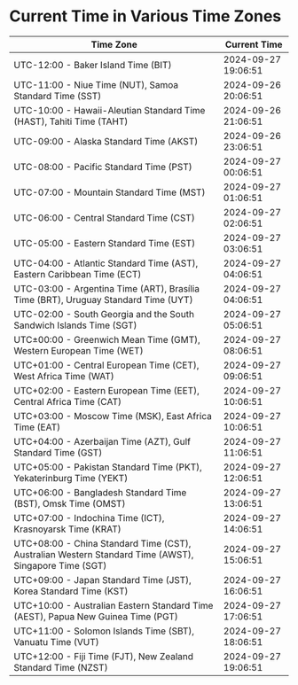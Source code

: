 # Current Time in Various Time Zones

| Time Zone | Current Time |
|-----------|--------------|
| UTC-12:00 - Baker Island Time (BIT) | 2024-09-27 19:06:51 |
| UTC-11:00 - Niue Time (NUT), Samoa Standard Time (SST) | 2024-09-26 20:06:51 |
| UTC-10:00 - Hawaii-Aleutian Standard Time (HAST), Tahiti Time (TAHT) | 2024-09-26 21:06:51 |
| UTC-09:00 - Alaska Standard Time (AKST) | 2024-09-26 23:06:51 |
| UTC-08:00 - Pacific Standard Time (PST) | 2024-09-27 00:06:51 |
| UTC-07:00 - Mountain Standard Time (MST) | 2024-09-27 01:06:51 |
| UTC-06:00 - Central Standard Time (CST) | 2024-09-27 02:06:51 |
| UTC-05:00 - Eastern Standard Time (EST) | 2024-09-27 03:06:51 |
| UTC-04:00 - Atlantic Standard Time (AST), Eastern Caribbean Time (ECT) | 2024-09-27 04:06:51 |
| UTC-03:00 - Argentina Time (ART), Brasília Time (BRT), Uruguay Standard Time (UYT) | 2024-09-27 04:06:51 |
| UTC-02:00 - South Georgia and the South Sandwich Islands Time (SGT) | 2024-09-27 05:06:51 |
| UTC±00:00 - Greenwich Mean Time (GMT), Western European Time (WET) | 2024-09-27 08:06:51 |
| UTC+01:00 - Central European Time (CET), West Africa Time (WAT) | 2024-09-27 09:06:51 |
| UTC+02:00 - Eastern European Time (EET), Central Africa Time (CAT) | 2024-09-27 10:06:51 |
| UTC+03:00 - Moscow Time (MSK), East Africa Time (EAT) | 2024-09-27 10:06:51 |
| UTC+04:00 - Azerbaijan Time (AZT), Gulf Standard Time (GST) | 2024-09-27 11:06:51 |
| UTC+05:00 - Pakistan Standard Time (PKT), Yekaterinburg Time (YEKT) | 2024-09-27 12:06:51 |
| UTC+06:00 - Bangladesh Standard Time (BST), Omsk Time (OMST) | 2024-09-27 13:06:51 |
| UTC+07:00 - Indochina Time (ICT), Krasnoyarsk Time (KRAT) | 2024-09-27 14:06:51 |
| UTC+08:00 - China Standard Time (CST), Australian Western Standard Time (AWST), Singapore Time (SGT) | 2024-09-27 15:06:51 |
| UTC+09:00 - Japan Standard Time (JST), Korea Standard Time (KST) | 2024-09-27 16:06:51 |
| UTC+10:00 - Australian Eastern Standard Time (AEST), Papua New Guinea Time (PGT) | 2024-09-27 17:06:51 |
| UTC+11:00 - Solomon Islands Time (SBT), Vanuatu Time (VUT) | 2024-09-27 18:06:51 |
| UTC+12:00 - Fiji Time (FJT), New Zealand Standard Time (NZST) | 2024-09-27 19:06:51 |
